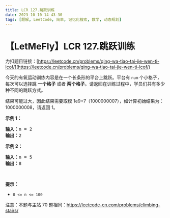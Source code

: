 ```yaml
---
title: LCR 127.跳跃训练
date: 2023-10-10 14-43-30
tags: [题解, LeetCode, 简单, 记忆化搜索, 数学, 动态规划]
---
```


# 【LetMeFly】LCR 127.跳跃训练

力扣题目链接：[https://leetcode.cn/problems/qing-wa-tiao-tai-jie-wen-ti-lcof/](https://leetcode.cn/problems/qing-wa-tiao-tai-jie-wen-ti-lcof/)

<p>今天的有氧运动训练内容是在一个长条形的平台上跳跃。平台有 <code>num</code> 个小格子，每次可以选择跳 <strong>一个格子</strong> 或者 <strong>两个格子</strong>。请返回在训练过程中，学员们共有多少种不同的跳跃方式。</p>

<p>结果可能过大，因此结果需要取模 1e9+7（1000000007），如计算初始结果为：1000000008，请返回 1。</p>

<p><strong>示例 1：</strong></p>

<pre>
<strong>输入：</strong>n = 2
<strong>输出：</strong>2
</pre>

<p><strong>示例 2：</strong></p>

<pre>
<strong>输入：</strong>n = 5
<strong>输出：</strong>8
</pre>

<p>&nbsp;</p>

<p><strong>提示：</strong></p>

<ul>
	<li><code>0 &lt;= n &lt;= 100</code></li>
</ul>

<p>注意：本题与主站 70 题相同：<a href="https://leetcode-cn.com/problems/climbing-stairs/">https://leetcode-cn.com/problems/climbing-stairs/</a></p>


    